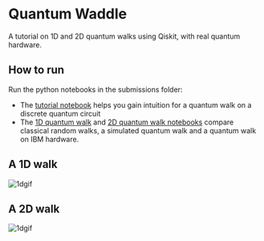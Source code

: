 # Quantum Waddle

A tutorial on 1D and 2D quantum walks using Qiskit, with real quantum hardware.

## How to run

Run the python notebooks in the submissions folder:

- The [tutorial notebook](Tutorial.ipynb) helps you gain intuition for a quantum walk on a discrete quantum circuit
- The [1D quantum walk](1D%20walk%20on%20IBM.ipynb) and [2D quantum walk notebooks](2D%20walk%20on%20IBM.ipynb) compare classical random walks, a simulated quantum walk and a quantum walk on IBM hardware.

## A 1D walk
![1dgif](https://i.imgur.com/xxKeFPo.gif)


## A 2D walk
![1dgif](https://i.imgur.com/EHRxeyr.gif)
